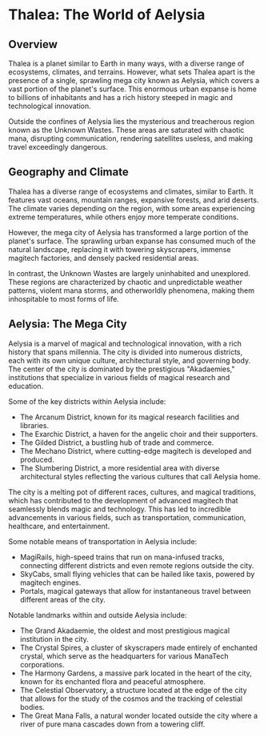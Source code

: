 # Thalea: The World of Aelysia

## Overview

Thalea is a planet similar to Earth in many ways, with a diverse range of ecosystems, climates, and terrains. However, what sets Thalea apart is the presence of a single, sprawling mega city known as Aelysia, which covers a vast portion of the planet's surface. This enormous urban expanse is home to billions of inhabitants and has a rich history steeped in magic and technological innovation.

Outside the confines of Aelysia lies the mysterious and treacherous region known as the Unknown Wastes. These areas are saturated with chaotic mana, disrupting communication, rendering satellites useless, and making travel exceedingly dangerous.

## Geography and Climate

Thalea has a diverse range of ecosystems and climates, similar to Earth. It features vast oceans, mountain ranges, expansive forests, and arid deserts. The climate varies depending on the region, with some areas experiencing extreme temperatures, while others enjoy more temperate conditions.

However, the mega city of Aelysia has transformed a large portion of the planet's surface. The sprawling urban expanse has consumed much of the natural landscape, replacing it with towering skyscrapers, immense magitech factories, and densely packed residential areas.

In contrast, the Unknown Wastes are largely uninhabited and unexplored. These regions are characterized by chaotic and unpredictable weather patterns, violent mana storms, and otherworldly phenomena, making them inhospitable to most forms of life.

## Aelysia: The Mega City

Aelysia is a marvel of magical and technological innovation, with a rich history that spans millennia. The city is divided into numerous districts, each with its own unique culture, architectural style, and governing body. The center of the city is dominated by the prestigious "Akadaemies," institutions that specialize in various fields of magical research and education.

Some of the key districts within Aelysia include:

- The Arcanum District, known for its magical research facilities and libraries.
- The Exarchic District, a haven for the angelic choir and their supporters.
- The Gilded District, a bustling hub of trade and commerce.
- The Mechano District, where cutting-edge magitech is developed and produced.
- The Slumbering District, a more residential area with diverse architectural styles reflecting the various cultures that call Aelysia home.

The city is a melting pot of different races, cultures, and magical traditions, which has contributed to the development of advanced magitech that seamlessly blends magic and technology. This has led to incredible advancements in various fields, such as transportation, communication, healthcare, and entertainment.

Some notable means of transportation in Aelysia include:

- MagiRails, high-speed trains that run on mana-infused tracks, connecting different districts and even remote regions outside the city.
- SkyCabs, small flying vehicles that can be hailed like taxis, powered by magitech engines.
- Portals, magical gateways that allow for instantaneous travel between different areas of the city.

Notable landmarks within and outside Aelysia include:

- The Grand Akadaemie, the oldest and most prestigious magical institution in the city.
- The Crystal Spires, a cluster of skyscrapers made entirely of enchanted crystal, which serve as the headquarters for various ManaTech corporations.
- The Harmony Gardens, a massive park located in the heart of the city, known for its enchanted flora and peaceful atmosphere.
- The Celestial Observatory, a structure located at the edge of the city that allows for the study of the cosmos and the tracking of celestial bodies.
- The Great Mana Falls, a natural wonder located outside the city where a river of pure mana cascades down from a towering cliff.
